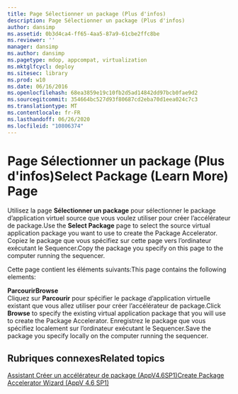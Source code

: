 ```yaml
---
title: Page Sélectionner un package (Plus d'infos)
description: Page Sélectionner un package (Plus d'infos)
author: dansimp
ms.assetid: 0b3d4ca4-ff65-4aa5-87a9-61cbe2ffc8be
ms.reviewer: ''
manager: dansimp
ms.author: dansimp
ms.pagetype: mdop, appcompat, virtualization
ms.mktglfcycl: deploy
ms.sitesec: library
ms.prod: w10
ms.date: 06/16/2016
ms.openlocfilehash: 68ea3859e19c10fb2d5ad14842dd97bcb0fae9d2
ms.sourcegitcommit: 354664bc527d93f80687cd2eba70d1eea024c7c3
ms.translationtype: MT
ms.contentlocale: fr-FR
ms.lasthandoff: 06/26/2020
ms.locfileid: "10806374"
---
```

# <span data-ttu-id="ea222-103">Page Sélectionner un package (Plus d'infos)</span><span class="sxs-lookup"><span data-stu-id="ea222-103">Select Package (Learn More) Page</span></span>


<span data-ttu-id="ea222-104">Utilisez la page **Sélectionner un package** pour sélectionner le package d’application virtuel source que vous voulez utiliser pour créer l’accélérateur de package.</span><span class="sxs-lookup"><span data-stu-id="ea222-104">Use the **Select Package** page to select the source virtual application package you want to use to create the Package Accelerator.</span></span> <span data-ttu-id="ea222-105">Copiez le package que vous spécifiez sur cette page vers l’ordinateur exécutant le Sequencer.</span><span class="sxs-lookup"><span data-stu-id="ea222-105">Copy the package you specify on this page to the computer running the sequencer.</span></span>

<span data-ttu-id="ea222-106">Cette page contient les éléments suivants:</span><span class="sxs-lookup"><span data-stu-id="ea222-106">This page contains the following elements:</span></span>

<a href="" id="browse"></a>**<span data-ttu-id="ea222-107">Parcourir</span><span class="sxs-lookup"><span data-stu-id="ea222-107">Browse</span></span>**  
<span data-ttu-id="ea222-108">Cliquez sur **Parcourir** pour spécifier le package d’application virtuelle existant que vous allez utiliser pour créer l’accélérateur de package.</span><span class="sxs-lookup"><span data-stu-id="ea222-108">Click **Browse** to specify the existing virtual application package that you will use to create the Package Accelerator.</span></span> <span data-ttu-id="ea222-109">Enregistrez le package que vous spécifiez localement sur l’ordinateur exécutant le Sequencer.</span><span class="sxs-lookup"><span data-stu-id="ea222-109">Save the package you specify locally on the computer running the sequencer.</span></span>

## <span data-ttu-id="ea222-110">Rubriques connexes</span><span class="sxs-lookup"><span data-stu-id="ea222-110">Related topics</span></span>


[<span data-ttu-id="ea222-111">Assistant Créer un accélérateur de package (AppV4.6SP1)</span><span class="sxs-lookup"><span data-stu-id="ea222-111">Create Package Accelerator Wizard (AppV 4.6 SP1)</span></span>](create-package-accelerator-wizard--appv-46-sp1-.md)

 

 





